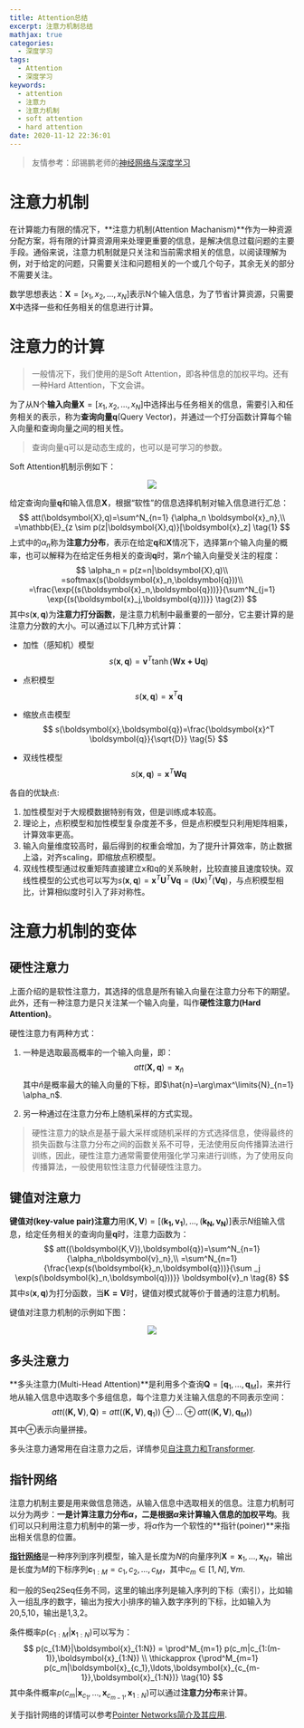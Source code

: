 ```yaml
---
title: Attention总结
excerpt: 注意力机制总结
mathjax: true
categories:
  - 深度学习
tags:
  - Attention
  - 深度学习
keywords:
  - attention
  - 注意力
  - 注意力机制
  - soft attention
  - hard attention
date: 2020-11-12 22:36:01
---
```




>友情参考：邱锡鹏老师的[神经网络与深度学习](https://nndl.github.io/)

# 注意力机制

在计算能力有限的情况下，**注意力机制(Attention Machanism)**作为一种资源分配方案，将有限的计算资源用来处理更重要的信息，是解决信息过载问题的主要手段。通俗来说，注意力机制就是只关注和当前需求相关的信息，以阅读理解为例，对于给定的问题，只需要关注和问题相关的一个或几个句子，其余无关的部分不需要关注。

数学思想表达：$\boldsymbol{X} = [x_1,x_2,\ldots,x_N]$表示N个输入信息，为了节省计算资源，只需要$\boldsymbol{X}$中选择一些和任务相关的信息进行计算。

# 注意力的计算

> 一般情况下，我们使用的是Soft Attention，即各种信息的加权平均。还有一种Hard Attention，下文会讲。

为了从N个**输入向量**$\boldsymbol{X}=[x_1,x_2,\ldots,x_N]$中选择出与任务相关的信息，需要引入和任务相关的表示，称为**查询向量**$\boldsymbol{q}$(Query Vector)，并通过一个打分函数计算每个输入向量和查询向量之间的相关性。

> 查询向量q可以是动态生成的，也可以是可学习的参数。

Soft Attention机制示例如下：

<div align='center'>
    <img src='https://cdn.jsdelivr.net/gh/kangshitao/BlogPicture@main/img/attention_1.png'></img>
</div>



给定查询向量$\boldsymbol{q}$和输入信息$\boldsymbol{X}$，根据“软性”的信息选择机制对输入信息进行汇总：
$$
att(\boldsymbol{X},q)=\sum^N_{n=1} {\alpha_n \boldsymbol{x}_n},\\
=\mathbb{E}_{z \sim p(z|\boldsymbol{X},q)}[\boldsymbol{x}_z]  \tag{1}
$$
上式中的$\alpha_n$称为**注意力分布**，表示在给定$\boldsymbol{q}$和$\boldsymbol{X}$情况下，选择第$n$个输入向量的概率，也可以解释为在给定任务相关的查询$\boldsymbol{q}$时，第$n$个输入向量受关注的程度：
$$
\alpha_n = p(z=n|\boldsymbol{X},q)\\
=softmax(s(\boldsymbol{x}_n,\boldsymbol{q}))\\
=\frac{\exp{(s(\boldsymbol{x}_n,\boldsymbol{q}))}}{\sum^N_{j=1} \exp{(s(\boldsymbol{x}_j,\boldsymbol{q}))}} \tag{2})
$$
其中$s(\boldsymbol{x},\boldsymbol{q})$为**注意力打分函数**，是注意力机制中最重要的一部分，它主要计算的是注意力分数的大小。可以通过以下几种方式计算：

- 加性（感知机）模型
  $$
  s(\boldsymbol{x},\boldsymbol{q})=\boldsymbol{v}^T \tanh(\boldsymbol{Wx+Uq}) \tag{3}
  $$
  
- 点积模型
  $$
  s(\boldsymbol{x},\boldsymbol{q})=\boldsymbol{x}^T \boldsymbol{q} \tag{4}
  $$

- 缩放点击模型
  $$
  s(\boldsymbol{x},\boldsymbol{q})=\frac{\boldsymbol{x}^T \boldsymbol{q}}{\sqrt{D}} \tag{5}
  $$
  
- 双线性模型
  $$
  s(\boldsymbol{x},\boldsymbol{q})=\boldsymbol{x}^T \boldsymbol{Wq}  \tag{6}
  $$
  

各自的优缺点:

1. 加性模型对于大规模数据特别有效，但是训练成本较高。
2. 理论上，点积模型和加性模型复杂度差不多，但是点积模型只利用矩阵相乘，计算效率更高。
3. 输入向量维度较高时，最后得到的权重会增加，为了提升计算效率，防止数据上溢，对齐scaling，即缩放点积模型。
4. 双线性模型通过权重矩阵直接建立x和q的关系映射，比较直接且速度较快。双线性模型的公式也可以写为$s(\boldsymbol{x},\boldsymbol{q})=\boldsymbol{x}^T \boldsymbol{U}^T \boldsymbol{Vq}=(\boldsymbol{Ux})^T(\boldsymbol{Vq})$，与点积模型相比，计算相似度时引入了非对称性。

# 注意力机制的变体

## 硬性注意力

上面介绍的是软性注意力，其选择的信息是所有输入向量在注意力分布下的期望。此外，还有一种注意力是只关注某一个输入向量，叫作**硬性注意力(Hard Attention)**。

硬性注意力有两种方式：

1. 一种是选取最高概率的一个输入向量，即：
   $$
   att(\boldsymbol{X,q})=\boldsymbol{x}_{\hat{n}}  \tag{7}
   $$
   其中$\hat{n}$是概率最大的输入向量的下标，即$\hat{n}=\arg\max^\limits{N}_{n=1} \alpha_n$.

2. 另一种通过在注意力分布上随机采样的方式实现。

> 硬性注意力的缺点是基于最大采样或随机采样的方式选择信息，使得最终的损失函数与注意力分布之间的函数关系不可导，无法使用反向传播算法进行训练，因此，硬性注意力通常需要使用强化学习来进行训练，为了使用反向传播算法，一般使用软性注意力代替硬性注意力。

## 键值对注意力

**键值对(key-value pair)注意力**用$(\boldsymbol{K,V})=[(\boldsymbol{k_1,v_1}),\ldots,(\boldsymbol{k_N,v_N})]$表示$N$组输入信息，给定任务相关的查询向量$\boldsymbol{q}$时，注意力函数为：
$$
att((\boldsymbol{K,V}),\boldsymbol{q})=\sum^N_{n=1}{\alpha_n\boldsymbol{v}_n},\\
=\sum^N_{n=1}{\frac{\exp(s(\boldsymbol{k}_n,\boldsymbol{q}))}{\sum _j \exp(s(\boldsymbol{k}_n,\boldsymbol{q}))}} \boldsymbol{v}_n		\tag{8}
$$
其中$s(\boldsymbol{x},\boldsymbol{q})$为打分函数，当$\boldsymbol{K=V}$时，键值对模式就等价于普通的注意力机制。

键值对注意力机制的示例如下图：

<div align='center'> 
    <img src='https://cdn.jsdelivr.net/gh/kangshitao/BlogPicture@main/img/attention_2.png'></img>
</div>

## 多头注意力

**多头注意力(Multi-Head Attention)**是利用多个查询$\boldsymbol{Q}=[\boldsymbol{q}_1,\ldots,\boldsymbol{q}_M]$，来并行地从输入信息中选取多个多组信息，每个注意力关注输入信息的不同表示空间：
$$
att((\boldsymbol{K,V}),\boldsymbol{Q}) = att((\boldsymbol{K,V}),\boldsymbol{q}_1)) \oplus \ldots \oplus att((\boldsymbol{K,V}),\boldsymbol{q}_M))   \tag{9}
$$
其中$\oplus$表示向量拼接。

多头注意力通常用在自注意力之后，详情参见[自注意力和Transformer](http://kangshitao.github.io/2020/11/15/transformer/index.html).

## 指针网络

注意力机制主要是用来做信息筛选，从输入信息中选取相关的信息。注意力机制可以分为两步：**一是计算注意力分布$\alpha$，二是根据$\alpha$来计算输入信息的加权平均**。我们可以只利用注意力机制中的第一步，将$\alpha$作为一个软性的**指针(poiner)**来指出相关信息的位置。

[**指针网络**](https://proceedings.neurips.cc/paper/2015/hash/29921001f2f04bd3baee84a12e98098f-Abstract.html)是一种序列到序列模型，输入是长度为$N$的向量序列$\boldsymbol{X}=\boldsymbol{x}_1,\ldots,\boldsymbol{x}_N$，输出是长度为$M$的下标序列$\boldsymbol{c}_{1:M}=c_1,c_2,\ldots,c_M$，其中$c_m \in [1,N],\forall m$.

和一般的Seq2Seq任务不同，这里的输出序列是输入序列的下标（索引），比如输入一组乱序的数字，输出为按大小排序的输入数字序列的下标，比如输入为20,5,10，输出是1,3,2。

条件概率$p(c_{1:M}|\boldsymbol{x}_{1:N})$可以写为：
$$
p(c_{1:M}|\boldsymbol{x}_{1:N}) = \prod^M_{m=1} p(c_m|c_{1:(m-1)},\boldsymbol{x}_{1:N}) \\
\thickapprox {\prod^M_{m=1} p(c_m|\boldsymbol{x}_{c_1},\ldots,\boldsymbol{x}_{c_{m-1}},\boldsymbol{x}_{1:N})}  \tag{10}
$$
其中条件概率$p(c_m|\boldsymbol{x}_{c_1},\ldots,\boldsymbol{x}_{c_{m-1}},\boldsymbol{x}_{1:N})$可以通过**注意力分布**来计算。

关于指针网络的详情可以参考[Pointer Networks简介及其应用](https://zhuanlan.zhihu.com/p/48959800).

